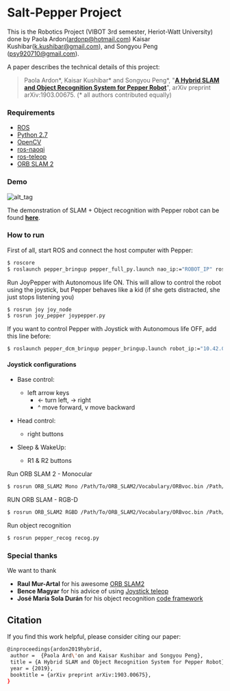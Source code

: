 # Salt-Pepper Project 
This is the Robotics Project (VIBOT 3rd semester, Heriot-Watt University) done by Paola Ardon(ardonp@hotmail.com) Kaisar Kushibar(k.kushibar@gmail.com), and Songyou Peng (psy920710@gmail.com). 

A paper describes the technical details of this project:

> Paola Ardon*, Kaisar Kushibar* and Songyou Peng*, "**[A Hybrid SLAM and Object Recognition System for Pepper Robot](https://arxiv.org/abs/1903.00675)**", arXiv preprint arXiv:1903.00675. (* all authors contributed equally)

### Requirements
* [ROS](http://www.ros.org/)
* [Python 2.7](https://www.python.org/)
* [OpenCV](http://opencv.org/)
* [ros-naoqi](https://github.com/ros-naoqi/pepper_robot)
* [ros-teleop](https://github.com/ros-teleop/teleop_tools)
* [ORB SLAM 2](https://github.com/raulmur/ORB_SLAM2)


### Demo
![alt_tag](https://pengsongyou.github.io/media/pepper_teaser_new.gif)

The demonstration of SLAM + Object recognition with Pepper robot can be found [**here**](https://www.youtube.com/watch?v=evFsnWH_bpY&t=5s).


### How to run
First of all, start ROS and connect the host computer with Pepper:
```sh
$ roscore
$ roslaunch pepper_bringup pepper_full_py.launch nao_ip:="ROBOT_IP" roscore_ip:="HOST_IP"
```

Run JoyPepper with Autonomous life ON. This will allow to control the robot using the joystick, but Pepper behaves like a kid (if she gets distracted, she just stops listening you)
```sh
$ rosrun joy joy_node
$ rosrun joy_pepper joypepper.py
```

If you want to control Pepper with Joystick with Autonomous life OFF, add this line before:
```sh
$ roslaunch pepper_dcm_bringup pepper_bringup.launch robot_ip:="10.42.0.76" network_interface:=wlan0
```
#### Joystick configurations
* Base control: <br />
  * left arrow keys
    * <- turn left, -> right
    * ^ move forward, v move backward
  
* Head control: 
  * right buttons

* Sleep & WakeUp:
  * R1 & R2 buttons


Run ORB SLAM 2 - Monocular
```sh
$ rosrun ORB_SLAM2 Mono /Path/To/ORB_SLAM2/Vocabulary/ORBvoc.bin /Path/To/ORB_SLAM2/Examples/Monocular/TUM1.yaml
```

RUN ORB SLAM - RGB-D
```sh
$ rosrun ORB_SLAM2 RGBD /Path/To/ORB_SLAM2/Vocabulary/ORBvoc.bin /Path/To/ORB_SLAM2/Examples/RGB-D/pepperCameraSettings.yaml false (create a new map) / true (use a saved map)
```

Run object recognition
```sh
$ rosrun pepper_recog recog.py
```


### Special thanks
We want to thank 
* **Raul Mur-Artal** for his awesome [ORB SLAM2](https://github.com/raulmur/ORB_SLAM2)
* **Bence Magyar** for his advice of using [Joystick teleop](https://github.com/ros-teleop/teleop_tools)
* **José María Sola Durán** for his object recognition [code framework](https://gitlab.com/josemariasoladuran/object-recognition-opencv-python)


## Citation
If you find this work helpful, please consider citing our paper:
```sh
@inproceedings{ardon2019hybrid,
 author =  {Paola Ard\'on and Kaisar Kushibar and Songyou Peng},
 title = {A Hybrid SLAM and Object Recognition System for Pepper Robot},
 year = {2019},
 booktitle = {arXiv preprint arXiv:1903.00675},
}
```


